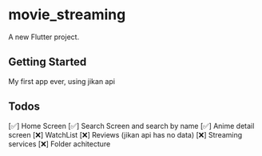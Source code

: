 # movie_streaming

A new Flutter project.

## Getting Started

My first app ever, using jikan api

## Todos
[✅] Home Screen
[✅] Search Screen and search by name
[✅] Anime detail screen
[❌] WatchList
[❌] Reviews (jikan api has no data)
[❌] Streaming services
[❌] Folder achitecture


